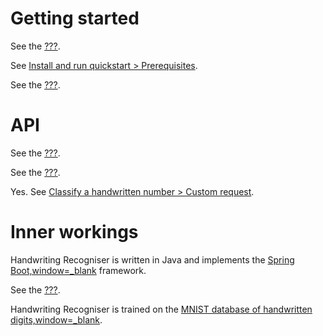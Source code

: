 # Getting started

See the [???](#intro-component::install-and-run-quickstart.adoc).

See [Install and run quickstart &gt;
Prerequisites](#intro-component::install-and-run-quickstart.adoc#_prerequisites).

See the [???](#handwriting-recogniser-deep-dive.adoc).

# API

See the [???](#tutorial/handwriting-recogniser-tutorial.adoc).

See the [???](#intro-component::api-spec.adoc).

Yes. See [Classify a handwritten number &gt; Custom
request](#tutorial/classify-handwritten-number.adoc#_custom_request).

# Inner workings

Handwriting Recogniser is written in Java and implements the [Spring
Boot,window=\_blank](https://spring.io/projects/spring-boot) framework.

See the [???](#handwriting-recogniser-deep-dive.adoc).

Handwriting Recogniser is trained on the [MNIST database of handwritten
digits,window=\_blank](https://en.wikipedia.org/wiki/MNIST_database).
